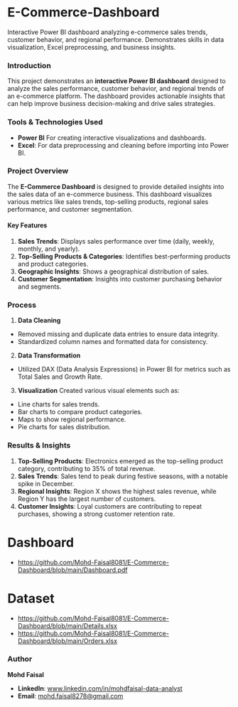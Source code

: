 # E-Commerce-Dashboard
Interactive Power BI dashboard analyzing e-commerce sales trends, customer behavior, and regional performance. Demonstrates skills in data visualization, Excel preprocessing, and business insights. 

### **Introduction**  
This project demonstrates an **interactive Power BI dashboard** designed to analyze the sales performance, customer behavior, and regional trends of an e-commerce platform. The dashboard provides actionable insights that can help improve business decision-making and drive sales strategies. 

### **Tools & Technologies Used**  
- **Power BI** For creating interactive visualizations and dashboards. 
- **Excel**: For data preprocessing and cleaning before importing into Power BI. 

### **Project Overview** 
The **E-Commerce Dashboard** is designed to provide detailed insights into the sales data of an e-commerce business. This dashboard visualizes various metrics like sales trends, top-selling products, regional sales performance, and customer segmentation. 

#### **Key Features**  
1. **Sales Trends**: Displays sales performance over time (daily, weekly, monthly, and yearly). 
2. **Top-Selling Products & Categories**: Identifies best-performing products and product categories. 
3. **Geographic Insights**: Shows a geographical distribution of sales. 
4. **Customer Segmentation**: Insights into customer purchasing behavior and segments. 

### **Process** 
1. **Data Cleaning** 
- Removed missing and duplicate data entries to ensure data integrity. 
- Standardized column names and formatted data for consistency. 

2. **Data Transformation** 
- Utilized DAX (Data Analysis Expressions) in Power BI for metrics such as Total Sales and Growth Rate. 

3. **Visualization** 
Created various visual elements such as:  
- Line charts for sales trends. 
- Bar charts to compare product categories. 
- Maps to show regional performance. 
- Pie charts for sales distribution. 

### **Results & Insights** 
1. **Top-Selling Products**: Electronics emerged as the top-selling product category, contributing to 35% of total revenue. 
2. **Sales Trends**: Sales tend to peak during festive seasons, with a notable spike in December. 
3. **Regional Insights**: Region X shows the highest sales revenue, while Region Y has the largest number of customers. 
4. **Customer Insights**: Loyal customers are contributing to repeat purchases, showing a strong customer retention rate. 

# Dashboard
- https://github.com/Mohd-Faisal8081/E-Commerce-Dashboard/blob/main/Dashboard.pdf

# Dataset
- https://github.com/Mohd-Faisal8081/E-Commerce-Dashboard/blob/main/Details.xlsx
- https://github.com/Mohd-Faisal8081/E-Commerce-Dashboard/blob/main/Orders.xlsx

### **Author**  
**Mohd Faisal**
- **LinkedIn**: www.linkedin.com/in/mohdfaisal-data-analyst
- **Email**: mohd.faisal8278@gmail.com

